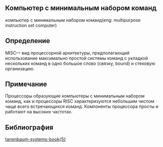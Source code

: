 ## Компьютер с минимальным набором команд
компьютер с минимальным набором команд(eng: multipurpose instruction set computer)

## Определение
MISC— вид процессорной архитектуры,
предполагающий использование максимально простой системы команд с укладкой нескольких команд в одно большое слово (связку, bound) и стековую организацию.
## Примечание
Процессоры образующие компьютеры с минимальным набором команд, как и процессоры 
RISC характеризуются небольшим числом чаще всего встречающихся команд. Компоненты процессора просты и работают на высоких частотах.
## Библиография
[tanenbaum-systems-book{5}](https://github.com/vernikkkkkkkkkkkkkkkkkkk/concept_new/blob/main/bibliography/tanenbaum-systems-book%7B5%7D.md)
